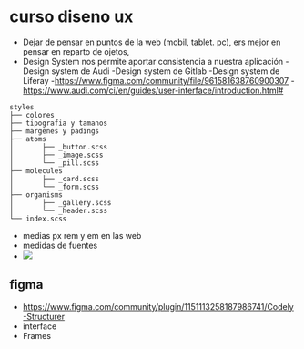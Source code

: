 # curso diseno ux

- Dejar de pensar en puntos de la web (mobil, tablet. pc), ers mejor en pensar en reparto de ojetos, 
- Design System nos permite aportar consistencia a nuestra aplicación -Design system de Audi -Design system de Gitlab -Design system de Liferay
  -https://www.figma.com/community/file/961581638760900307
  -https://www.audi.com/ci/en/guides/user-interface/introduction.html#
```
styles
├── colores
├── tipografia y tamanos
├── margenes y padings
├── atoms
│       ├── _button.scss
│       ├── _image.scss
│       └── _pill.scss
├── molecules
│       ├── _card.scss
│       └── _form.scss
├── organisms
│       ├── _gallery.scss
│       └── _header.scss
└── index.scss
```
 - medias px rem y em en las web
 - medidas de fuentes
 - <img src="https://miro.medium.com/max/720/1*8Sh88Pbeb3VXd4wzyihrZQ.png">

## figma

- https://www.figma.com/community/plugin/1151113258187986741/Codely-Structurer
- interface
- Frames
